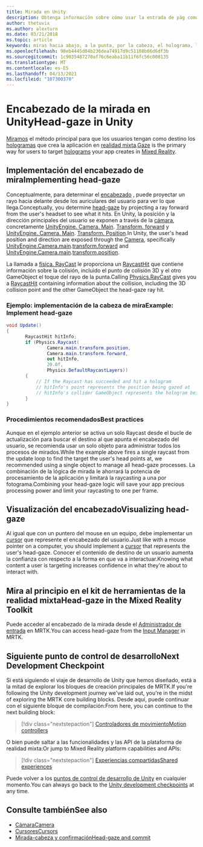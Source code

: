 ```yaml
---
title: Mirada en Unity
description: Obtenga información sobre cómo usar la entrada de pág como método principal para que los usuarios tengan como destino los hologramas que crea la aplicación en realidad mixta.
author: thetuvix
ms.author: alexturn
ms.date: 03/21/2018
ms.topic: article
keywords: miras hacia abajo, a la punta, por la cabeza, el holograma, la realidad mixta, el casco de realidad mixta, el casco de realidad mixta de Windows, el casco de realidad virtual, MRTK, el kit de herramientas de realidad mixta
ms.openlocfilehash: 98eb4445d04b236dea74917d9c51108b66d6df3b
ms.sourcegitcommit: 1c9035487270af76c6eaba11b11f6fc56c008135
ms.translationtype: MT
ms.contentlocale: es-ES
ms.lasthandoff: 04/13/2021
ms.locfileid: "107300370"
---
```

# <a name="head-gaze-in-unity"></a><span data-ttu-id="839f1-104">Encabezado de la mirada en Unity</span><span class="sxs-lookup"><span data-stu-id="839f1-104">Head-gaze in Unity</span></span>

<span data-ttu-id="839f1-105">[Miramos](../../design/gaze-and-commit.md) el método principal para que los usuarios tengan como destino los [hologramas](../../discover/hologram.md) que crea la aplicación en [realidad mixta](../../discover/mixed-reality.md).</span><span class="sxs-lookup"><span data-stu-id="839f1-105">[Gaze](../../design/gaze-and-commit.md) is the primary way for users to target [holograms](../../discover/hologram.md) your app creates in [Mixed Reality](../../discover/mixed-reality.md).</span></span>

## <a name="implementing-head-gaze"></a><span data-ttu-id="839f1-106">Implementación del encabezado de mira</span><span class="sxs-lookup"><span data-stu-id="839f1-106">Implementing head-gaze</span></span>

<span data-ttu-id="839f1-107">Conceptualmente, para determinar el [encabezado](../../design/gaze-and-commit.md) , puede proyectar un rayo hacia delante desde los auriculares del usuario para ver lo que llega.</span><span class="sxs-lookup"><span data-stu-id="839f1-107">Conceptually, you determine [head-gaze](../../design/gaze-and-commit.md) by projecting a ray forward from the user's headset to see what it hits.</span></span> <span data-ttu-id="839f1-108">En Unity, la posición y la dirección principales del usuario se exponen a través de la [cámara](camera-in-unity.md), concretamente [UnityEngine. Camera. Main](https://docs.unity3d.com/ScriptReference/Camera-main.html). [Transform. forward](https://docs.unity3d.com/ScriptReference/Transform-forward.html) y [UnityEngine. Camera. Main](https://docs.unity3d.com/ScriptReference/Camera-main.html). [Transform. Position](https://docs.unity3d.com/ScriptReference/Transform-position.html).</span><span class="sxs-lookup"><span data-stu-id="839f1-108">In Unity, the user's head position and direction are exposed through the [Camera](camera-in-unity.md), specifically [UnityEngine.Camera.main](https://docs.unity3d.com/ScriptReference/Camera-main.html).[transform.forward](https://docs.unity3d.com/ScriptReference/Transform-forward.html) and [UnityEngine.Camera.main](https://docs.unity3d.com/ScriptReference/Camera-main.html).[transform.position](https://docs.unity3d.com/ScriptReference/Transform-position.html).</span></span>

<span data-ttu-id="839f1-109">La llamada a [física. RayCast](https://docs.unity3d.com/ScriptReference/Physics.Raycast.html) le proporciona un [RaycastHit](https://docs.unity3d.com/ScriptReference/RaycastHit.html) que contiene información sobre la colisión, incluido el punto de colisión 3D y el otro GameObject el toque del rayo de la punta.</span><span class="sxs-lookup"><span data-stu-id="839f1-109">Calling [Physics.RayCast](https://docs.unity3d.com/ScriptReference/Physics.Raycast.html) gives you a [RaycastHit](https://docs.unity3d.com/ScriptReference/RaycastHit.html) containing information about the collision, including the 3D collision point and the other GameObject the head-gaze ray hit.</span></span>

### <a name="example-implement-head-gaze"></a><span data-ttu-id="839f1-110">Ejemplo: implementación de la cabeza de mira</span><span class="sxs-lookup"><span data-stu-id="839f1-110">Example: Implement head-gaze</span></span>

```cs
void Update()
{
       RaycastHit hitInfo;
       if (Physics.Raycast(
               Camera.main.transform.position,
               Camera.main.transform.forward,
               out hitInfo,
               20.0f,
               Physics.DefaultRaycastLayers))
       {
           // If the Raycast has succeeded and hit a hologram
           // hitInfo's point represents the position being gazed at
           // hitInfo's collider GameObject represents the hologram being gazed at
       }
}
```

### <a name="best-practices"></a><span data-ttu-id="839f1-111">Procedimientos recomendados</span><span class="sxs-lookup"><span data-stu-id="839f1-111">Best practices</span></span>

<span data-ttu-id="839f1-112">Aunque en el ejemplo anterior se activa un solo Raycast desde el bucle de actualización para buscar el destino al que apunta el encabezado del usuario, se recomienda usar un solo objeto para administrar todos los procesos de mirados.</span><span class="sxs-lookup"><span data-stu-id="839f1-112">While the example above fires a single raycast from the update loop to find the target the user's head points at, we recommended using a single object to manage all head-gaze processes.</span></span> <span data-ttu-id="839f1-113">La combinación de la lógica de mirada le ahorrará la potencia de procesamiento de la aplicación y limitará la raycasting a una por fotograma.</span><span class="sxs-lookup"><span data-stu-id="839f1-113">Combining your head-gaze logic will save your app precious processing power and limit your raycasting to one per frame.</span></span>

## <a name="visualizing-head-gaze"></a><span data-ttu-id="839f1-114">Visualización del encabezado</span><span class="sxs-lookup"><span data-stu-id="839f1-114">Visualizing head-gaze</span></span>

<span data-ttu-id="839f1-115">Al igual que con un puntero del mouse en un equipo, debe implementar un [cursor](../../design/cursors.md) que represente el encabezado del usuario.</span><span class="sxs-lookup"><span data-stu-id="839f1-115">Just like with a mouse pointer on a computer, you should implement a [cursor](../../design/cursors.md) that represents the user's head-gaze.</span></span> <span data-ttu-id="839f1-116">Conocer el contenido de destino de un usuario aumenta la confianza con respecto a la forma en que va a interactuar.</span><span class="sxs-lookup"><span data-stu-id="839f1-116">Knowing what content a user is targeting increases confidence in what they're about to interact with.</span></span>

## <a name="head-gaze-in-the-mixed-reality-toolkit"></a><span data-ttu-id="839f1-117">Mira al principio en el kit de herramientas de la realidad mixta</span><span class="sxs-lookup"><span data-stu-id="839f1-117">Head-gaze in the Mixed Reality Toolkit</span></span>

<span data-ttu-id="839f1-118">Puede acceder al encabezado de la mirada desde el [Administrador de entrada](https://docs.microsoft.com/windows/mixed-reality/mrtk-unity/features/input/overview) en MRTK.</span><span class="sxs-lookup"><span data-stu-id="839f1-118">You can access head-gaze from the [Input Manager](https://docs.microsoft.com/windows/mixed-reality/mrtk-unity/features/input/overview) in MRTK.</span></span>

## <a name="next-development-checkpoint"></a><span data-ttu-id="839f1-119">Siguiente punto de control de desarrollo</span><span class="sxs-lookup"><span data-stu-id="839f1-119">Next Development Checkpoint</span></span>

<span data-ttu-id="839f1-120">Si está siguiendo el viaje de desarrollo de Unity que hemos diseñado, está a la mitad de explorar los bloques de creación principales de MRTK.</span><span class="sxs-lookup"><span data-stu-id="839f1-120">If you're following the Unity development journey we've laid out, you're in the midst of exploring the MRTK core building blocks.</span></span> <span data-ttu-id="839f1-121">Desde aquí, puede continuar con el siguiente bloque de compilación:</span><span class="sxs-lookup"><span data-stu-id="839f1-121">From here, you can continue to the next building block:</span></span>

> [!div class="nextstepaction"]
> [<span data-ttu-id="839f1-122">Controladores de movimiento</span><span class="sxs-lookup"><span data-stu-id="839f1-122">Motion controllers</span></span>](motion-controllers-in-unity.md)

<span data-ttu-id="839f1-123">O bien puede saltar a las funcionalidades y las API de la plataforma de realidad mixta:</span><span class="sxs-lookup"><span data-stu-id="839f1-123">Or jump to Mixed Reality platform capabilities and APIs:</span></span>

> [!div class="nextstepaction"]
> [<span data-ttu-id="839f1-124">Experiencias compartidas</span><span class="sxs-lookup"><span data-stu-id="839f1-124">Shared experiences</span></span>](shared-experiences-in-unity.md)

<span data-ttu-id="839f1-125">Puede volver a los [puntos de control de desarrollo de Unity](unity-development-overview.md#2-core-building-blocks) en cualquier momento.</span><span class="sxs-lookup"><span data-stu-id="839f1-125">You can always go back to the [Unity development checkpoints](unity-development-overview.md#2-core-building-blocks) at any time.</span></span>

## <a name="see-also"></a><span data-ttu-id="839f1-126">Consulte también</span><span class="sxs-lookup"><span data-stu-id="839f1-126">See also</span></span>
* [<span data-ttu-id="839f1-127">Cámara</span><span class="sxs-lookup"><span data-stu-id="839f1-127">Camera</span></span>](camera-in-unity.md)
* [<span data-ttu-id="839f1-128">Cursores</span><span class="sxs-lookup"><span data-stu-id="839f1-128">Cursors</span></span>](../../design/cursors.md)
* [<span data-ttu-id="839f1-129">Mirada-cabeza y confirmación</span><span class="sxs-lookup"><span data-stu-id="839f1-129">Head-gaze and commit</span></span>](../../design/gaze-and-commit.md)
